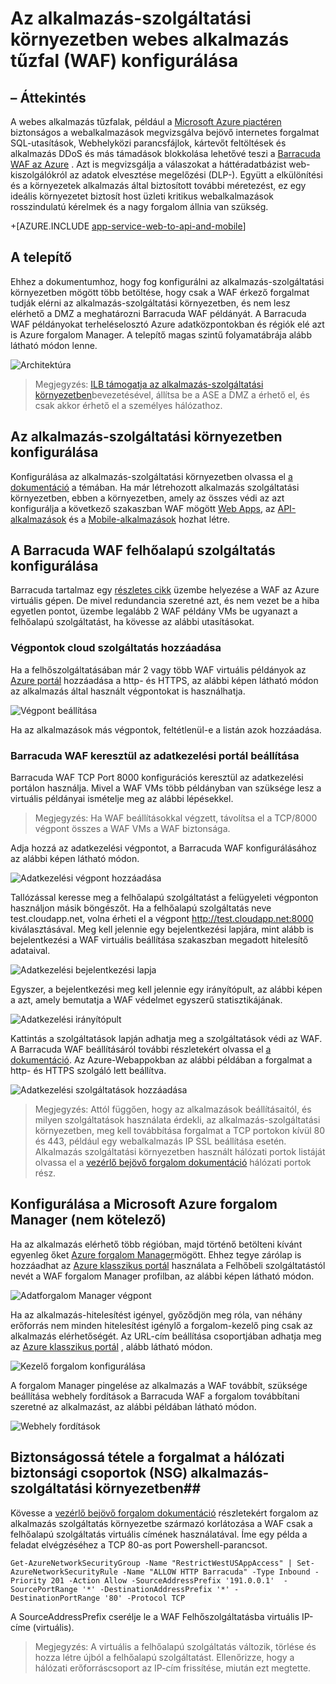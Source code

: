 <properties 
    pageTitle="Az alkalmazás-szolgáltatási környezetben webes alkalmazás tűzfal (WAF) konfigurálása" 
    description="Megtudhatja, hogy miként konfigurálása webes alkalmazás tűzfalat elé az alkalmazás-szolgáltatási környezetben." 
    services="app-service\web" 
    documentationCenter="" 
    authors="naziml" 
    manager="wpickett" 
    editor="jimbe"/>

<tags 
    ms.service="app-service" 
    ms.workload="web" 
    ms.tgt_pltfrm="na" 
    ms.devlang="na" 
    ms.topic="article" 
    ms.date="08/17/2016" 
    ms.author="naziml"/>    

# <a name="configuring-a-web-application-firewall-waf-for-app-service-environment"></a>Az alkalmazás-szolgáltatási környezetben webes alkalmazás tűzfal (WAF) konfigurálása

## <a name="overview"></a>– Áttekintés ##
A webes alkalmazás tűzfalak, például a [Microsoft Azure piactéren](https://azure.microsoft.com/marketplace/partners/barracudanetworks/waf-byol/) biztonságos a webalkalmazások megvizsgálva bejövő internetes forgalmat SQL-utasítások, Webhelyközi parancsfájlok, kártevőt feltöltések és alkalmazás DDoS és más támadások blokkolása lehetővé teszi a [Barracuda WAF az Azure](https://www.barracuda.com/programs/azure) . Azt is megvizsgálja a válaszokat a háttéradatbázist web-kiszolgálókról az adatok elvesztése megelőzési (DLP-). Együtt a elkülönítési és a környezetek alkalmazás által biztosított további méretezést, ez egy ideális környezetet biztosít host üzleti kritikus webalkalmazások rosszindulatú kérelmek és a nagy forgalom állnia van szükség.

+[AZURE.INCLUDE [app-service-web-to-api-and-mobile](../../includes/app-service-web-to-api-and-mobile.md)] 

## <a name="setup"></a>A telepítő ##
Ehhez a dokumentumhoz, hogy fog konfigurálni az alkalmazás-szolgáltatási környezetben mögött több betöltése, hogy csak a WAF érkező forgalmat tudják elérni az alkalmazás-szolgáltatási környezetben, és nem lesz elérhető a DMZ a meghatározni Barracuda WAF példányát. A Barracuda WAF példányokat terheléselosztó Azure adatközpontokban és régiók elé azt is Azure forgalom Manager. A telepítő magas szintű folyamatábrája alább látható módon lenne.

![Architektúra][Architecture] 

> Megjegyzés: [ILB támogatja az alkalmazás-szolgáltatási környezetben](app-service-environment-with-internal-load-balancer.md)bevezetésével, állítsa be a ASE a DMZ a érhető el, és csak akkor érhető el a személyes hálózathoz. 

## <a name="configuring-your-app-service-environment"></a>Az alkalmazás-szolgáltatási környezetben konfigurálása ##
Konfigurálása az alkalmazás-szolgáltatási környezetben olvassa el [a dokumentáció](app-service-web-how-to-create-an-app-service-environment.md) a témában. Ha már létrehozott alkalmazás szolgáltatási környezetben, ebben a környezetben, amely az összes védi az azt konfigurálja a következő szakaszban WAF mögött [Web Apps](app-service-web-overview.md), az [API-alkalmazások](../app-service-api/app-service-api-apps-why-best-platform.md) és a [Mobile-alkalmazások](../app-service-mobile/app-service-mobile-value-prop.md) hozhat létre.

## <a name="configuring-your-barracuda-waf-cloud-service"></a>A Barracuda WAF felhőalapú szolgáltatás konfigurálása ##
Barracuda tartalmaz egy [részletes cikk](https://campus.barracuda.com/product/webapplicationfirewall/article/WAF/DeployWAFInAzure) üzembe helyezése a WAF az Azure virtuális gépen. De mivel redundancia szeretné azt, és nem vezet be a hiba egyetlen pontot, üzembe legalább 2 WAF példány VMs be ugyanazt a felhőalapú szolgáltatást, ha kövesse az alábbi utasításokat.

### <a name="adding-endpoints-to-cloud-service"></a>Végpontok cloud szolgáltatás hozzáadása ###
Ha a felhőszolgáltatásában már 2 vagy több WAF virtuális példányok az [Azure portál](https://portal.azure.com/) hozzáadása a http- és HTTPS, az alábbi képen látható módon az alkalmazás által használt végpontokat is használhatja.

![Végpont beállítása][ConfigureEndpoint]

Ha az alkalmazások más végpontok, feltétlenül-e a listán azok hozzáadása. 

### <a name="configuring-barracuda-waf-through-its-management-portal"></a>Barracuda WAF keresztül az adatkezelési portál beállítása ###
Barracuda WAF TCP Port 8000 konfigurációs keresztül az adatkezelési portálon használja. Mivel a WAF VMs több példányban van szüksége lesz a virtuális példányai ismételje meg az alábbi lépésekkel. 


> Megjegyzés: Ha WAF beállításokkal végzett, távolítsa el a TCP/8000 végpont összes a WAF VMs a WAF biztonsága.

Adja hozzá az adatkezelési végpontot, a Barracuda WAF konfigurálásához az alábbi képen látható módon.

![Adatkezelési végpont hozzáadása][AddManagementEndpoint]
 
Tallózással keresse meg a felhőalapú szolgáltatást a felügyeleti végponton használjon másik böngészőt. Ha a felhőalapú szolgáltatás neve test.cloudapp.net, volna érheti el a végpont http://test.cloudapp.net:8000 kiválasztásával. Meg kell jelennie egy bejelentkezési lapjára, mint alább is bejelentkezési a WAF virtuális beállítása szakaszban megadott hitelesítő adataival.

![Adatkezelési bejelentkezési lapja][ManagementLoginPage]

Egyszer, a bejelentkezési meg kell jelennie egy irányítópult, az alábbi képen a azt, amely bemutatja a WAF védelmet egyszerű statisztikájának.

![Adatkezelési irányítópult][ManagementDashboard]

Kattintás a szolgáltatások lapján adhatja meg a szolgáltatások védi az WAF. A Barracuda WAF beállításáról további részletekért olvassa el [a dokumentáció](https://techlib.barracuda.com/waf/getstarted1). Az Azure-Webappokban az alábbi példában a forgalmat a http- és HTTPS szolgáló lett beállítva.

![Adatkezelési szolgáltatások hozzáadása][ManagementAddServices]

> Megjegyzés: Attól függően, hogy az alkalmazások beállításaitól, és milyen szolgáltatások használata érdekli, az alkalmazás-szolgáltatási környezetben, meg kell továbbítása forgalmat a TCP portokon kívül 80 és 443, például egy webalkalmazás IP SSL beállítása esetén. Alkalmazás szolgáltatási környezetben használt hálózati portok listáját olvassa el a [vezérlő bejövő forgalom dokumentáció](app-service-app-service-environment-control-inbound-traffic.md) hálózati portok rész.

## <a name="configuring-microsoft-azure-traffic-manager-optional"></a>Konfigurálása a Microsoft Azure forgalom Manager (nem kötelező) ##
Ha az alkalmazás elérhető több régióban, majd történő betölteni kívánt egyenleg őket [Azure forgalom Manager](../traffic-manager/traffic-manager-overview.md)mögött. Ehhez tegye zárólap is hozzáadhat az [Azure klasszikus portál](https://manage.azure.com) használata a Felhőbeli szolgáltatástól nevét a WAF forgalom Manager profilban, az alábbi képen látható módon. 

![Adatforgalom Manager végpont][TrafficManagerEndpoint]

Ha az alkalmazás-hitelesítést igényel, győződjön meg róla, van néhány erőforrás nem minden hitelesítést igénylő a forgalom-kezelő ping csak az alkalmazás elérhetőségét. Az URL-cím beállítása csoportjában adhatja meg az [Azure klasszikus portál](https://manage.azure.com) , alább látható módon.

![Kezelő forgalom konfigurálása][ConfigureTrafficManager]

A forgalom Manager pingelése az alkalmazás a WAF továbbít, szüksége beállítása webhely fordítások a Barracuda WAF a forgalom továbbítani szeretné az alkalmazást, az alábbi példában látható módon.

![Webhely fordítások][WebsiteTranslations]

## <a name="securing-traffic-to-app-service-environment-using-network-security-groups-nsg"></a>Biztonságossá tétele a forgalmat a hálózati biztonsági csoportok (NSG) alkalmazás-szolgáltatási környezetben##
Kövesse a [vezérlő bejövő forgalom dokumentáció](app-service-app-service-environment-control-inbound-traffic.md) részletekért forgalom az alkalmazás szolgáltatás környezetbe származó korlátozása a WAF csak a felhőalapú szolgáltatás virtuális címének használatával. Íme egy példa a feladat elvégzéséhez a TCP 80-as port Powershell-parancsot.


    Get-AzureNetworkSecurityGroup -Name "RestrictWestUSAppAccess" | Set-AzureNetworkSecurityRule -Name "ALLOW HTTP Barracuda" -Type Inbound -Priority 201 -Action Allow -SourceAddressPrefix '191.0.0.1'  -SourcePortRange '*' -DestinationAddressPrefix '*' -DestinationPortRange '80' -Protocol TCP

A SourceAddressPrefix cserélje le a WAF Felhőszolgáltatásba virtuális IP-címe (virtuális).

> Megjegyzés: A virtuális a felhőalapú szolgáltatás változik, törlése és hozza létre újból a felhőalapú szolgáltatást. Ellenőrizze, hogy a hálózati erőforráscsoport az IP-cím frissítése, miután ezt megtette. 
 
<!-- IMAGES -->
[Architecture]: ./media/app-service-app-service-environment-web-application-firewall/Architecture.png
[ConfigureEndpoint]: ./media/app-service-app-service-environment-web-application-firewall/ConfigureEndpoint.png
[AddManagementEndpoint]: ./media/app-service-app-service-environment-web-application-firewall/AddManagementEndpoint.png
[ManagementAddServices]: ./media/app-service-app-service-environment-web-application-firewall/ManagementAddServices.png
[ManagementDashboard]: ./media/app-service-app-service-environment-web-application-firewall/ManagementDashboard.png
[ManagementLoginPage]: ./media/app-service-app-service-environment-web-application-firewall/ManagementLoginPage.png
[TrafficManagerEndpoint]: ./media/app-service-app-service-environment-web-application-firewall/TrafficManagerEndpoint.png
[ConfigureTrafficManager]: ./media/app-service-app-service-environment-web-application-firewall/ConfigureTrafficManager.png
[WebsiteTranslations]: ./media/app-service-app-service-environment-web-application-firewall/WebsiteTranslations.png
